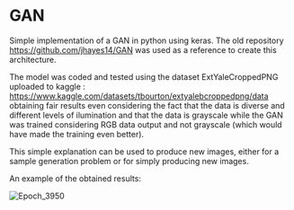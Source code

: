# GAN
 Simple implementation of a GAN in python using keras. The old repository https://github.com/jhayes14/GAN was used as a reference to create this architecture.


 The model was coded and tested using the dataset ExtYaleCroppedPNG uploaded to kaggle : https://www.kaggle.com/datasets/tbourton/extyalebcroppedpng/data obtaining fair results even considering the fact that the data is diverse and different levels of ilumination and that the data is grayscale while the GAN was trained considering RGB data output and not grayscale (which would have made the training even better).

 This simple explanation can be used to produce new images, either for a sample generation problem or for simply producing new images.

 An example of the obtained results:  
 
 ![Epoch_3950](https://github.com/user-attachments/assets/6017a6a0-c957-4edd-9a6c-aad79f39626b)


 
